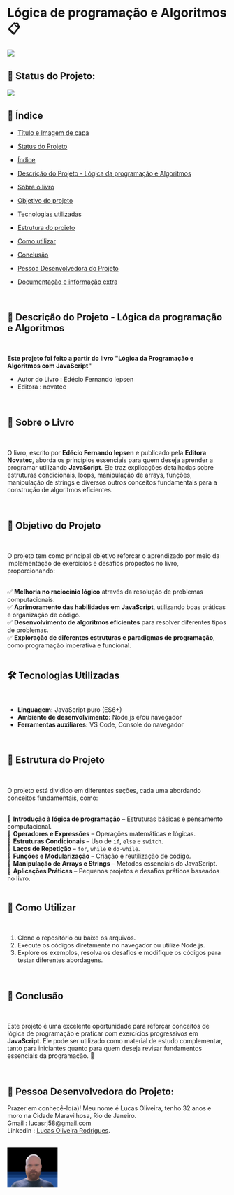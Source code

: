 # Lógica de programação e Algoritmos📋

 <img src="assets/DALL·E 2025-02-07 17.09.20 - A visually engaging illustration representing logic in programming. The image features a futuristic digital brain composed of interconnected nodes and.webp" >

<br/>


## 📌 Status do Projeto:

<img src="http://img.shields.io/static/v1?label=STATUS&message=Em%20Andamento&color=GREEN&style=for-the-badge"/> 

<br/>


## 📌 Índice 
* [Título e Imagem de capa](https://github.com/russo1992/LivrosJs#l%C3%B3gica-de-programa%C3%A7%C3%A3o-e-algoritmos)
* [Status do Projeto](https://github.com/russo1992/LivrosJs#-status-do-projeto)
* [Índice](https://github.com/russo1992/LivrosJs/tree/main#-%C3%ADndice)
* [Descrição do Projeto - Lógica da programação e Algoritmos](https://github.com/russo1992/LivrosJs#-descri%C3%A7%C3%A3o-do-projeto---l%C3%B3gica-da-programa%C3%A7%C3%A3o-e-algoritmos)
* [Sobre o livro](https://github.com/russo1992/LivrosJs#-sobre-o-livro)
* [Objetivo do projeto](https://github.com/russo1992/LivrosJs#-objetivo-do-projeto)
* [Tecnologias utilizadas](https://github.com/russo1992/LivrosJs#%EF%B8%8F-tecnologias-utilizadas)
* [Estrutura do projeto](https://github.com/russo1992/LivrosJs#-estrutura-do-projeto)
* [Como utilizar](https://github.com/russo1992/LivrosJs#-como-utilizar)
* [Conclusão](https://github.com/russo1992/LivrosJs#-conclus%C3%A3o)
* [Pessoa Desenvolvedora do Projeto](https://github.com/russo1992/LivrosJs#-pessoa-desenvolvedora-do-projeto)
* [Documentação e informação extra]()
   
   <br/>


##  📌 Descrição do Projeto - Lógica da programação e Algoritmos

<br/>

 **Este projeto foi feito a partir do livro "Lógica da Programação e Algoritmos com JavaScript"**
 <br/>

 * Autor do Livro : Edécio Fernando Iepsen
 * Editora : novatec

<br/>

## 📖 Sobre o Livro  
<br/>

O livro, escrito por **Edécio Fernando Iepsen** e publicado pela **Editora Novatec**, aborda os princípios essenciais para quem deseja aprender a programar utilizando **JavaScript**. Ele traz explicações detalhadas sobre estruturas condicionais, loops, manipulação de arrays, funções, manipulação de strings e diversos outros conceitos fundamentais para a construção de algoritmos eficientes.  

<br/>

## 🎯 Objetivo do Projeto 
<br/>

O projeto tem como principal objetivo reforçar o aprendizado por meio da implementação de exercícios e desafios propostos no livro, proporcionando:  
<br/>

✅ **Melhoria no raciocínio lógico** através da resolução de problemas computacionais.  
✅ **Aprimoramento das habilidades em JavaScript**, utilizando boas práticas e organização de código.  
✅ **Desenvolvimento de algoritmos eficientes** para resolver diferentes tipos de problemas.  
✅ **Exploração de diferentes estruturas e paradigmas de programação**, como programação imperativa e funcional.  
<br/>

## 🛠️ Tecnologias Utilizadas  
<br/>

- **Linguagem:** JavaScript puro (ES6+)  
- **Ambiente de desenvolvimento:** Node.js e/ou navegador  
- **Ferramentas auxiliares:** VS Code, Console do navegador  
<br/>

## 📌 Estrutura do Projeto  
<br/>

O projeto está dividido em diferentes seções, cada uma abordando conceitos fundamentais, como:  
<br/>

📌 **Introdução à lógica de programação** – Estruturas básicas e pensamento computacional.  
📌 **Operadores e Expressões** – Operações matemáticas e lógicas.  
📌 **Estruturas Condicionais** – Uso de `if`, `else` e `switch`.  
📌 **Laços de Repetição** – `for`, `while` e `do-while`.  
📌 **Funções e Modularização** – Criação e reutilização de código.  
📌 **Manipulação de Arrays e Strings** – Métodos essenciais do JavaScript.  
📌 **Aplicações Práticas** – Pequenos projetos e desafios práticos baseados no livro.  
<br/>

## 🚀 Como Utilizar  
<br/>

1. Clone o repositório ou baixe os arquivos.  
2. Execute os códigos diretamente no navegador ou utilize Node.js.  
3. Explore os exemplos, resolva os desafios e modifique os códigos para testar diferentes abordagens.  
<br/>

## 📌 Conclusão  
<br/>

Este projeto é uma excelente oportunidade para reforçar conceitos de lógica de programação e praticar com exercícios progressivos em **JavaScript**. Ele pode ser utilizado como material de estudo complementar, tanto para iniciantes quanto para quem deseja revisar fundamentos essenciais da programação. 🚀  


<br/>

##  📌 Pessoa Desenvolvedora do Projeto:
Prazer em conhecê-lo(a)! Meu nome é Lucas Oliveira, tenho 32 anos e moro na Cidade Maravilhosa, Rio de Janeiro.<br />
Gmail : lucasrj58@gmail.com <br /> 
Linkedin : [Lucas Oliveira Rodrigues](https://www.linkedin.com/in/lucas-oliveira-rodrigues-07bb791b1/). <br />
<br/>

<img src="./assets/lukinas.png" alt="alt text" width="115">

  

<br/>



